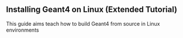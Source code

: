 ## Installing Geant4 on Linux (Extended Tutorial)

This guide aims teach how to build Geant4 from source in Linux environments
